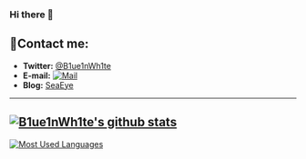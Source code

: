 ### Hi there 👋

<!--
**B1ue1nWh1te/B1ue1nWh1te** is a ✨ _special_ ✨ repository because its `README.md` (this file) appears on your GitHub profile.

Here are some ideas to get you started:

- 🔭 I’m currently working on ...
- 🌱 I’m currently learning ...
- 👯 I’m looking to collaborate on ...
- 🤔 I’m looking for help with ...
- 💬 Ask me about ...
- 😄 Pronouns: ...
- ⚡ Fun fact: ...
-->

## 💌**Contact me:**

- **Twitter:** [@B1ue1nWh1te](https://twitter.com/B1ue1nWh1te)
- **E-mail:** [![Mail](https://img.shields.io/badge/Email-1806972095@qq.com-blue?style=flat&logo=mail.ru)](https://mail.qq.com/)
- **Blog:** [SeaEye](https://www.seaeye.cn)
---
[![B1ue1nWh1te's github stats](https://github-readme-stats.vercel.app/api?username=B1ue1nWh1te&count_private=true&show_icons=true)](https://github.com/B1ue1nWh1te)
---
[![Most Used Languages](https://github-readme-stats.vercel.app/api/top-langs/?username=B1ue1nWh1te)](https://github.com/B1ue1nWh1te)